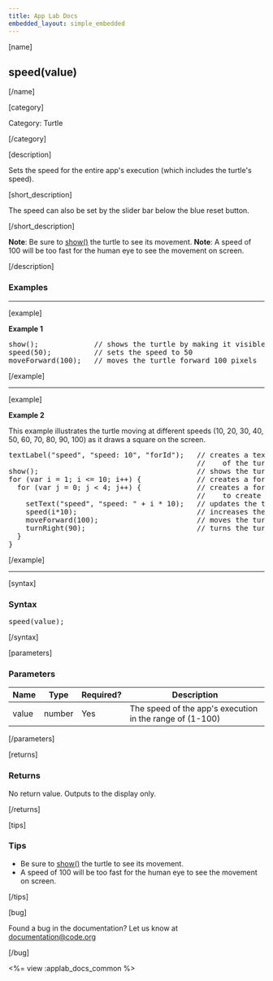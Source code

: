 ```yaml
---
title: App Lab Docs
embedded_layout: simple_embedded
---
```


[name]

## speed(value)

[/name]


[category]

Category: Turtle

[/category]

[description]

Sets the speed for the entire app's execution (which includes the turtle's speed).

[short_description]

The speed can also be set by the slider bar below the blue reset button.

[/short_description]

**Note**: Be sure to [show()](/applab/docs/show)  the turtle to see its movement.
**Note**: A speed of 100 will be too fast for the human eye to see the movement on screen.

[/description]

### Examples
____________________________________________________

[example]

**Example 1**

<pre>
show();             // shows the turtle by making it visible at its current location
speed(50);          // sets the speed to 50
moveForward(100);   // moves the turtle forward 100 pixels
</pre>

[/example]

____________________________________________________

[example]

**Example 2**

This example illustrates the turtle moving at different speeds (10, 20, 30, 40, 50, 60, 70, 80, 90, 100) as it draws a square on the screen.

<pre>
textLabel("speed", "speed: 10", "forId");   // creates a text label that displays the current speed
                                            //    of the turtle
show();                                     // shows the turtle by making it visible at its current location
for (var i = 1; i <= 10; i++) {             // creates a for loop that will repeat 10 times
  for (var j = 0; j < 4; j++) {             // creates a for loop that will repeat 4 times,
                                            //    to create a square
    setText("speed", "speed: " + i * 10);   // updates the text label to the current speed
    speed(i*10);                            // increases the speed by a multiple of 10
    moveForward(100);                       // moves the turtle forward by 100 pixels
    turnRight(90);                          // turns the turtle 90 degrees to the right
  }
}
</pre>


[/example]

____________________________________________________

[syntax]

### Syntax
<pre>
speed(value);
</pre>

[/syntax]

[parameters]

### Parameters

| Name  | Type | Required? | Description |
|-----------------|------|-----------|-------------|
| value | number | Yes | The speed of the app's execution in the range of (1-100)  |

[/parameters]

[returns]

### Returns
No return value. Outputs to the display only.

[/returns]

[tips]

### Tips
- Be sure to [show()](/applab/docs/show)  the turtle to see its movement.
- A speed of 100 will be too fast for the human eye to see the movement on screen.

[/tips]

[bug]

Found a bug in the documentation? Let us know at documentation@code.org

[/bug]

<%= view :applab_docs_common %>
